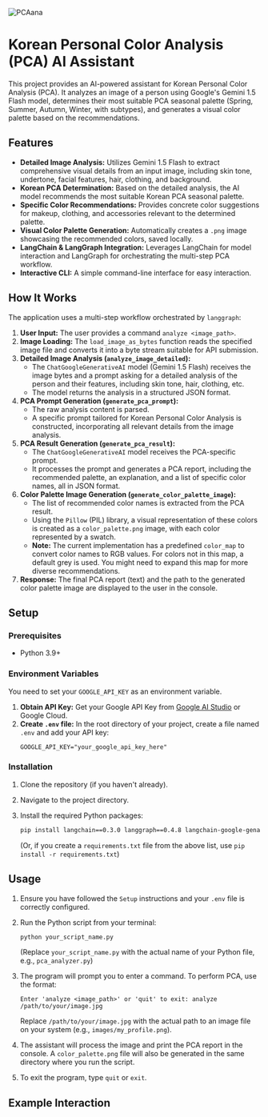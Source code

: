 ![PCAana](https://github.com/user-attachments/assets/db88640c-ad65-40de-81d1-5ce6670819cd)
# Korean Personal Color Analysis (PCA) AI Assistant
This project provides an AI-powered assistant for Korean Personal Color Analysis (PCA). It analyzes an image of a person using Google's Gemini 1.5 Flash model, determines their most suitable PCA seasonal palette (Spring, Summer, Autumn, Winter, with subtypes), and generates a visual color palette based on the recommendations.

## Features

*   **Detailed Image Analysis:** Utilizes Gemini 1.5 Flash to extract comprehensive visual details from an input image, including skin tone, undertone, facial features, hair, clothing, and background.
*   **Korean PCA Determination:** Based on the detailed analysis, the AI model recommends the most suitable Korean PCA seasonal palette.
*   **Specific Color Recommendations:** Provides concrete color suggestions for makeup, clothing, and accessories relevant to the determined palette.
*   **Visual Color Palette Generation:** Automatically creates a `.png` image showcasing the recommended colors, saved locally.
*   **LangChain & LangGraph Integration:** Leverages LangChain for model interaction and LangGraph for orchestrating the multi-step PCA workflow.
*   **Interactive CLI:** A simple command-line interface for easy interaction.

## How It Works

The application uses a multi-step workflow orchestrated by `langgraph`:

1.  **User Input:** The user provides a command `analyze <image_path>`.
2.  **Image Loading:** The `load_image_as_bytes` function reads the specified image file and converts it into a byte stream suitable for API submission.
3.  **Detailed Image Analysis (`analyze_image_detailed`):**
    *   The `ChatGoogleGenerativeAI` model (Gemini 1.5 Flash) receives the image bytes and a prompt asking for a detailed analysis of the person and their features, including skin tone, hair, clothing, etc.
    *   The model returns the analysis in a structured JSON format.
4.  **PCA Prompt Generation (`generate_pca_prompt`):**
    *   The raw analysis content is parsed.
    *   A specific prompt tailored for Korean Personal Color Analysis is constructed, incorporating all relevant details from the image analysis.
5.  **PCA Result Generation (`generate_pca_result`):**
    *   The `ChatGoogleGenerativeAI` model receives the PCA-specific prompt.
    *   It processes the prompt and generates a PCA report, including the recommended palette, an explanation, and a list of specific color names, all in JSON format.
6.  **Color Palette Image Generation (`generate_color_palette_image`):**
    *   The list of recommended color names is extracted from the PCA result.
    *   Using the `Pillow` (PIL) library, a visual representation of these colors is created as a `color_palette.png` image, with each color represented by a swatch.
    *   **Note:** The current implementation has a predefined `color_map` to convert color names to RGB values. For colors not in this map, a default grey is used. You might need to expand this map for more diverse recommendations.
7.  **Response:** The final PCA report (text) and the path to the generated color palette image are displayed to the user in the console.

## Setup

### Prerequisites

*   Python 3.9+

### Environment Variables

You need to set your `GOOGLE_API_KEY` as an environment variable.

1.  **Obtain API Key:** Get your Google API Key from [Google AI Studio](https://aistudio.google.com/app/apikey) or Google Cloud.
2.  **Create `.env` file:** In the root directory of your project, create a file named `.env` and add your API key:
    ```
    GOOGLE_API_KEY="your_google_api_key_here"
    ```

### Installation

1.  Clone the repository (if you haven't already).
2.  Navigate to the project directory.
3.  Install the required Python packages:

    ```bash
    pip install langchain==0.3.0 langgraph==0.4.8 langchain-google-genai==2.1.5 pillow==11.2.1 python-dotenv==1.0.1 pydantic==2.9.2 typing-extensions==4.12.2
    ```
    (Or, if you create a `requirements.txt` file from the above list, use `pip install -r requirements.txt`)

## Usage

1.  Ensure you have followed the `Setup` instructions and your `.env` file is correctly configured.
2.  Run the Python script from your terminal:

    ```bash
    python your_script_name.py
    ```
    (Replace `your_script_name.py` with the actual name of your Python file, e.g., `pca_analyzer.py`)

3.  The program will prompt you to enter a command. To perform PCA, use the format:

    ```
    Enter 'analyze <image_path>' or 'quit' to exit: analyze /path/to/your/image.jpg
    ```
    Replace `/path/to/your/image.jpg` with the actual path to an image file on your system (e.g., `images/my_profile.png`).

4.  The assistant will process the image and print the PCA report in the console. A `color_palette.png` file will also be generated in the same directory where you run the script.

5.  To exit the program, type `quit` or `exit`.

## Example Interaction
